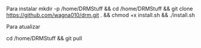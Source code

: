Para instalar
mkdir -p /home/DRMStuff && cd /home/DRMStuff && git clone https://github.com/wagna010/drm.git . && chmod +x install.sh && ./install.sh

Para atualizar

cd /home/DRMStuff && git pull
